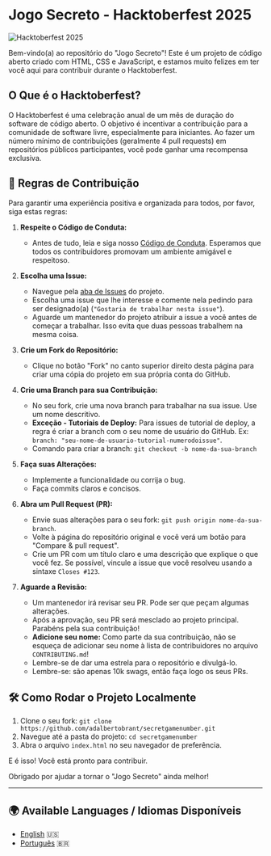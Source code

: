 # Jogo Secreto - Hacktoberfest 2025

![Hacktoberfest 2025](https://img.shields.io/badge/Hacktoberfest-2025-orange.svg)

Bem-vindo(a) ao repositório do "Jogo Secreto"! Este é um projeto de código aberto criado com HTML, CSS e JavaScript, e estamos muito felizes em ter você aqui para contribuir durante o Hacktoberfest.

## O Que é o Hacktoberfest?

O Hacktoberfest é uma celebração anual de um mês de duração do software de código aberto. O objetivo é incentivar a contribuição para a comunidade de software livre, especialmente para iniciantes. Ao fazer um número mínimo de contribuições (geralmente 4 pull requests) em repositórios públicos participantes, você pode ganhar uma recompensa exclusiva.

## 📜 Regras de Contribuição

Para garantir uma experiência positiva e organizada para todos, por favor, siga estas regras:

1.  **Respeite o Código de Conduta:**

    - Antes de tudo, leia e siga nosso [Código de Conduta](https://github.com/adalbertobrant/SecretGameNumber/blob/main/CODE_OF_CONDUCT.md). Esperamos que todos os contribuidores promovam um ambiente amigável e respeitoso.

2.  **Escolha uma Issue:**
    - Navegue pela [aba de Issues](https://github.com/adalbertobrant/secretgamenumber/issues) do projeto.
    - Escolha uma issue que lhe interesse e comente nela pedindo para ser designado(a) (`"Gostaria de trabalhar nesta issue"`).
    - Aguarde um mantenedor do projeto atribuir a issue a você antes de começar a trabalhar. Isso evita que duas pessoas trabalhem na mesma coisa.
3.  **Crie um Fork do Repositório:**
    - Clique no botão "Fork" no canto superior direito desta página para criar uma cópia do projeto em sua própria conta do GitHub.
4.  **Crie uma Branch para sua Contribuição:**
    - No seu fork, crie uma nova branch para trabalhar na sua issue. Use um nome descritivo.
    - **Exceção - Tutoriais de Deploy:** Para issues de tutorial de deploy, a regra é criar a branch com o seu nome de usuário do GitHub. Ex: `branch: "seu-nome-de-usuario-tutorial-numerodoissue"`.
    - Comando para criar a branch: `git checkout -b nome-da-sua-branch`
5.  **Faça suas Alterações:**
    - Implemente a funcionalidade ou corrija o bug.
    - Faça commits claros e concisos.
6.  **Abra um Pull Request (PR):**
    - Envie suas alterações para o seu fork: `git push origin nome-da-sua-branch`.
    - Volte à página do repositório original e você verá um botão para "Compare & pull request".
    - Crie um PR com um título claro e uma descrição que explique o que você fez. Se possível, vincule a issue que você resolveu usando a sintaxe `Closes #123`.
7.  **Aguarde a Revisão:**
    - Um mantenedor irá revisar seu PR. Pode ser que peçam algumas alterações.
    - Após a aprovação, seu PR será mesclado ao projeto principal. Parabéns pela sua contribuição!
    - **Adicione seu nome:** Como parte da sua contribuição, não se esqueça de adicionar seu nome à lista de contribuidores no arquivo `CONTRIBUTING.md`!
    - Lembre-se de dar uma estrela para o repositório e divulgá-lo.
    - Lembre-se: são apenas 10k swags, então faça logo os seus PRs.

## 🛠️ Como Rodar o Projeto Localmente

1.  Clone o seu fork: `git clone https://github.com/adalbertobrant/secretgamenumber.git`
2.  Navegue até a pasta do projeto: `cd secretgamenumber`
3.  Abra o arquivo `index.html` no seu navegador de preferência.

E é isso! Você está pronto para contribuir.

Obrigado por ajudar a tornar o "Jogo Secreto" ainda melhor!

---

## 🌍 Available Languages / Idiomas Disponíveis

- [English](README-en.md) 🇺🇸
- [Português](README.md) 🇧🇷
